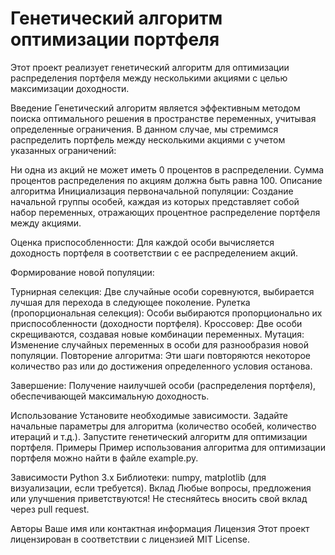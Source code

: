 # Генетический алгоритм оптимизации портфеля
Этот проект реализует генетический алгоритм для оптимизации распределения портфеля между несколькими акциями с целью максимизации доходности.

Введение
Генетический алгоритм является эффективным методом поиска оптимального решения в пространстве переменных, учитывая определенные ограничения. В данном случае, мы стремимся распределить портфель между несколькими акциями с учетом указанных ограничений:

Ни одна из акций не может иметь 0 процентов в распределении.
Сумма процентов распределения по акциям должна быть равна 100.
Описание алгоритма
Инициализация первоначальной популяции: Создание начальной группы особей, каждая из которых представляет собой набор переменных, отражающих процентное распределение портфеля между акциями.

Оценка приспособленности: Для каждой особи вычисляется доходность портфеля в соответствии с ее распределением акций.

Формирование новой популяции:

Турнирная селекция: Две случайные особи соревнуются, выбирается лучшая для перехода в следующее поколение.
Рулетка (пропорциональная селекция): Особи выбираются пропорционально их приспособленности (доходности портфеля).
Кроссовер: Две особи скрещиваются, создавая новые комбинации переменных.
Мутация: Изменение случайных переменных в особи для разнообразия новой популяции.
Повторение алгоритма: Эти шаги повторяются некоторое количество раз или до достижения определенного условия останова.

Завершение: Получение наилучшей особи (распределения портфеля), обеспечивающей максимальную доходность.

Использование
Установите необходимые зависимости.
Задайте начальные параметры для алгоритма (количество особей, количество итераций и т.д.).
Запустите генетический алгоритм для оптимизации портфеля.
Примеры
Пример использования алгоритма для оптимизации портфеля можно найти в файле example.py.

Зависимости
Python 3.x
Библиотеки: numpy, matplotlib (для визуализации, если требуется).
Вклад
Любые вопросы, предложения или улучшения приветствуются! Не стесняйтесь вносить свой вклад через pull request.

Авторы
Ваше имя или контактная информация
Лицензия
Этот проект лицензирован в соответствии с лицензией MIT License.
